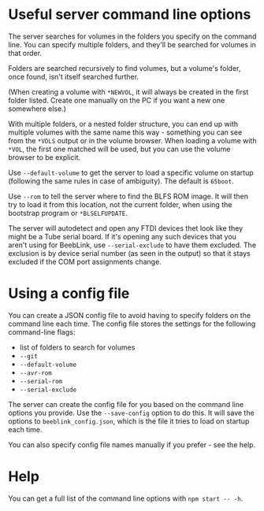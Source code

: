 # Useful server command line options

The server searches for volumes in the folders you specify on the
command line. You can specify multiple folders, and they'll be
searched for volumes in that order.

Folders are searched recursively to find volumes, but a volume's
folder, once found, isn't itself searched further.

(When creating a volume with `*NEWVOL`, it will always be created in
the first folder listed. Create one manually on the PC if you want a
new one somewhere else.)

With multiple folders, or a nested folder structure, you can end up
with multiple volumes with the same name this way - something you can
see from the `*VOLS` output or in the volume browser. When loading a
volume with `*VOL`, the first one matched will be used, but you can
use the volume browser to be explicit.

Use `--default-volume` to get the server to load a specific volume on
startup (following the same rules in case of ambiguity). The default
is `65boot`.

Use `--rom` to tell the server where to find the BLFS ROM image. It
will then try to load it from this location, not the current folder,
when using the bootstrap program or `*BLSELFUPDATE`.

The server will autodetect and open any FTDI devices thet look like
they might be a Tube serial board. If it's opening any such devices
that you aren't using for BeebLink, use `--serial-exclude` to have
them excluded. The exclusion is by device serial number (as seen in
the output) so that it stays excluded if the COM port assignments
change.

# Using a config file

You can create a JSON config file to avoid having to specify folders
on the command line each time. The config file stores the settings for
the following command-line flags:

* list of folders to search for volumes
* `--git`
* `--default-volume`
* `--avr-rom`
* `--serial-rom`
* `--serial-exclude`

The server can create the config file for you based on the command
line options you provide. Use the `--save-config` option to do this.
It will save the options to `beeblink_config.json`, which is the file
it tries to load on startup each time.

You can also specify config file names manually if you prefer - see
the help.

# Help

You can get a full list of the command line options with `npm start --
-h`.
